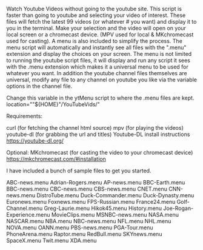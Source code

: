 Watch Youtube Videos without going to the youtube site.
This script is faster than going to youtube and selecting your video of interest.
These files will fetch the latest 99 videos (or whatever # you want) and display it to you in the terminal.
Make your selection and the video will open on your local screen or a chromecast device. (MPV used for local & MKchromecast used for casting).
A menu is also included to simplify the process. The menu script will automatically and instantly see all files with the ".menu"
extension and display the choices on your screen. The menu is not limited to running the youtube script files,
it will display and run any script it sees with the .menu extension which makes it a universal menu to be used for whatever you want.
In addition the youtube channel files themselves are universal, modify any file to any channel on youtube you like via the variable options in the channel file.


Change this variable in the ytMenu script to where the .menu files are kept.
location=""${HOME}"/YouTubeVids/"

Requirements:

curl (for fetching the channel html source)
mpv (for playing the videos)
youtube-dl (for grabbing the url and titles) Youtube-DL install instructions https://youtube-dl.org/

Optional:
MKchromecast (for casting the video to your chromecast device) https://mkchromecast.com/#installation


I have included a bunch of sample files to get you started.

ABC-news.menu
Adrian-Rogers.menu
AP-news.menu
BBC-Earth.menu
BBC-news.menu
CBC-news.menu
CBS-news.menu
CNET.menu
CNN-news.menu
DistroTube.menu
Duck-Commander.menu
Duck-Dynasty.menu
Euronews.menu
Foxnews.menu
FPS-Russian.menu
France24.menu
Golf-Channel.menu
Greg-Laurie.menu
Hikok45.menu
History.menu
Joe-Rogan-Experience.menu
MovieClips.menu
MSNBC-news.menu
NASA.menu
NASCAR.menu
NBA.menu
NBC-news.menu
NFL.menu
NHL.menu
NOVA.menu
OANN.menu
PBS-news.menu
PGA-Tour.menu
PhoneArena.menu
Raptor.menu
RedBull.menu
SKYnews.menu
SpaceX.menu
Twit.menu
XDA.menu
